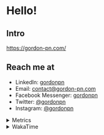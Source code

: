 # Hello!

## Intro

<https://gordon-pn.com/>

## Reach me at

- LinkedIn: [gordonpn](https://www.linkedin.com/in/gordonpn/)
- Email: [contact@gordon-pn.com](mailto:contact@gordon-pn.com)
- Facebook Messenger: [gordonpn](https://www.messenger.com/t/Gordonpn)
- Twitter: [@gordonpn](https://twitter.com/Gordonpn)
- Instagram: [@gordonpn](https://www.instagram.com/gordonpn/)

<details>
  <summary>Metrics</summary>

  <img align="center" src="https://github.com/gordonpn/gordonpn/blob/master/github-metrics.svg" alt="GitHub Metrics">

</details>

<details>
  <summary>WakaTime</summary>

  <!--START_SECTION:waka-->
📊 **This Week I Spent My Time On** 

```text
💬 Programming Languages: 
Other                    15 hrs 27 mins      ████████░░░░░░░░░░░░░░░░░   31.98 % 
Java                     12 hrs 53 mins      ███████░░░░░░░░░░░░░░░░░░   26.68 % 
Brazil Dependency Config 7 hrs 8 mins        ████░░░░░░░░░░░░░░░░░░░░░   14.78 % 
XML                      5 hrs 56 mins       ███░░░░░░░░░░░░░░░░░░░░░░   12.31 % 
Bash                     4 hrs 12 mins       ██░░░░░░░░░░░░░░░░░░░░░░░   08.71 % 

🔥 Editors: 
Chrome                   31 hrs              ████████████████░░░░░░░░░   64.18 % 
IntelliJ IDEA            5 hrs 38 mins       ███░░░░░░░░░░░░░░░░░░░░░░   11.68 % 
iTerm2                   5 hrs 36 mins       ███░░░░░░░░░░░░░░░░░░░░░░   11.61 % 
Slack                    3 hrs               ██░░░░░░░░░░░░░░░░░░░░░░░   06.23 % 
MicrosoftOutlook         49 mins             ░░░░░░░░░░░░░░░░░░░░░░░░░   01.70 % 
```


 Last Updated on 10/03/2025 10:22:01 UTC
<!--END_SECTION:waka-->
</details>
